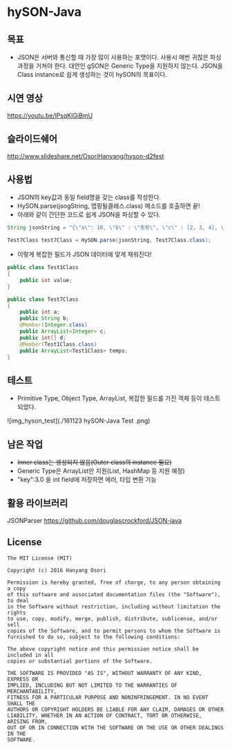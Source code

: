 # hySON-Java
## 목표
* JSON은 서버와 통신할 때 가장 많이 사용하는 포맷이다. 사용시 매번 귀찮은 파싱과정을 거쳐야 한다. 대안인 gSON은 Generic Type을 지원하지 않는다. JSON을 Class instance로 쉽게 생성하는 것이 hySON의 목표이다.

## 시연 영상 
https://youtu.be/lPsqKIGiBmU

## 슬라이드쉐어 
http://www.slideshare.net/OsoriHanyang/hyson-d2fest

## 사용법
* JSON의 key값과 동일 field명을 갖는 class를 작성한다.
* HySON.parse(jsogString, 맵핑될클래스.class) 메소드를 호출하면 끝!
* 아래와 같이 간단한 코드로 쉽게 JSON을 파싱할 수 있다.

```java
String jsonString = "{\"a\": 10, \"b\" : \"횟횟\", \"c\" : [2, 3, 4], \"d\": [5, 6], \"temps\":[{\"value\": 20}]}";

Test7Class test7Class = HySON.parse(jsonString, Test7Class.class);
```

* 이렇게 복잡한 필드가 JSON 데이터에 맞게 채워진다!

```java
public class Test1Class
{
	public int value;
}

public class Test7Class
{
	public int a;
	public String b;
	@Member(Integer.class)
	public ArrayList<Integer> c;
	public int[] d;
	@Member(Test1Class.class)
	public ArrayList<Test1Class> temps;
}
```

## 테스트

* Primitive Type, Object Type, ArrayList, 복잡한 필드를 가진 객체 등이 테스트 되었다.

![img_hyson_test](./161123 hySON-Java Test .png)


## 남은 작업
* ~~Inner class는 생성되지 않음(Outer class의 instance 필요)~~
* Generic Type은 ArrayList만 지원(List, HashMap 등 지원 예정)
* "key":3.0 을 int field에 저장하면 에러, 타입 변환 기능

## 활용 라이브러리 
JSONParser 	https://github.com/douglascrockford/JSON-java

## License
```
The MIT License (MIT)

Copyright (c) 2016 Hanyang Osori

Permission is hereby granted, free of charge, to any person obtaining a copy
of this software and associated documentation files (the "Software"), to deal
in the Software without restriction, including without limitation the rights
to use, copy, modify, merge, publish, distribute, sublicense, and/or sell
copies of the Software, and to permit persons to whom the Software is
furnished to do so, subject to the following conditions:

The above copyright notice and this permission notice shall be included in all
copies or substantial portions of the Software.

THE SOFTWARE IS PROVIDED "AS IS", WITHOUT WARRANTY OF ANY KIND, EXPRESS OR
IMPLIED, INCLUDING BUT NOT LIMITED TO THE WARRANTIES OF MERCHANTABILITY,
FITNESS FOR A PARTICULAR PURPOSE AND NONINFRINGEMENT. IN NO EVENT SHALL THE
AUTHORS OR COPYRIGHT HOLDERS BE LIABLE FOR ANY CLAIM, DAMAGES OR OTHER
LIABILITY, WHETHER IN AN ACTION OF CONTRACT, TORT OR OTHERWISE, ARISING FROM,
OUT OF OR IN CONNECTION WITH THE SOFTWARE OR THE USE OR OTHER DEALINGS IN THE
SOFTWARE.
```

